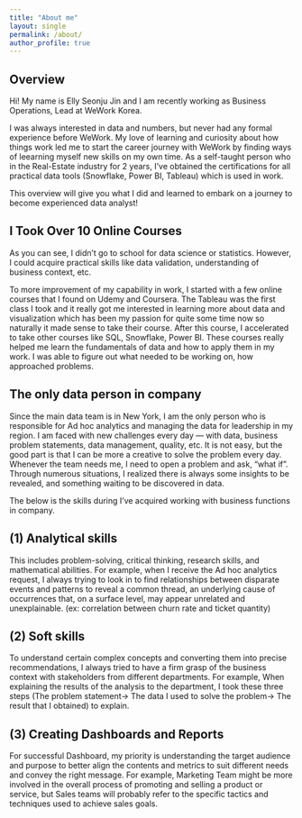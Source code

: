 ```yaml
---
title: "About me"
layout: single
permalink: /about/
author_profile: true
---
```


## Overview

Hi! My name is Elly Seonju Jin and I am recently working as Business Operations, Lead at WeWork Korea. 

I was always interested in data and numbers, but never had any formal experience before WeWork. My love of learning and curiosity about how things work led me to start the career journey with WeWork by finding ways of leearning myself new skills on my own time. As a self-taught person who in the Real-Estate industry for 2 years, I’ve obtained the certifications for all practical data tools (Snowflake, Power BI, Tableau) which is used in work.

This overview will give you what I did and learned to embark on a journey to become experienced data analyst!

## I Took Over 10 Online Courses

As you can see, I didn’t go to school for data science or statistics. However, I could acquire practical skills like data validation, understanding of business context, etc. 

To more improvement of my capability in work, I started with a few online courses that I found on Udemy and Coursera. The Tableau was the first class I took and it really got me interested in learning more about data and visualization which has been my passion for quite some time now so naturally it made sense to take their course. After this course, I accelerated to take other courses like SQL, Snowflake, Power BI. These courses really helped me learn the fundamentals of data and how to apply them in my work. I was able to figure out what needed to be working on, how approached problems.

## The only data person in company 

Since the main data team is in New York, I am the only person who is responsible for Ad hoc analytics and managing the data for leadership in my region. I am faced with new challenges every day — with data, business problem statements, data management, quality, etc. It is not easy, but the good part is that I can be more a creative to solve the problem every day. Whenever the team needs me, I need to open a problem and ask, “what if”. Through numerous situations, I realized there is always some insights to be revealed, and something waiting to be discovered in data.

The below is the skills during I’ve acquired working with business functions in company.

## (1) Analytical skills
This includes problem-solving, critical thinking, research skills, and mathematical abilities. For example, when I receive the Ad hoc analytics request, I always trying to look in to find relationships between disparate events and patterns to reveal a common thread, an underlying cause of occurrences that, on a surface level, may appear unrelated and unexplainable. (ex: correlation between churn rate and ticket quantity) 


## (2) Soft skills
To understand certain complex concepts and converting them into precise recommendations, I always tried to have a firm grasp of the business context with stakeholders from different departments. For example, When explaining the results of the analysis to the department, I took these three steps (The problem statement→ The data I used to solve the problem→ The result that I obtained) to explain. 

## (3) Creating Dashboards and Reports
For successful Dashboard, my priority is understanding the target audience and purpose to better align the contents and metrics to suit different needs and convey the right message. For example, Marketing Team might be more involved in the overall process of promoting and selling a product or service, but Sales teams will probably refer to the specific tactics and techniques used to achieve sales goals.
